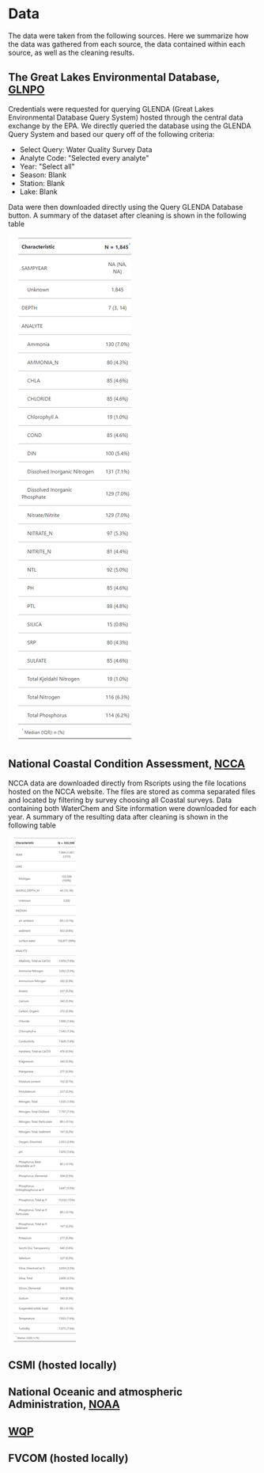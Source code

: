 # Data
The data were taken from the following sources. Here we summarize how the data was gathered from each source, the data contained within each source, as well as the cleaning results.

## The Great Lakes Environmental Database, [GLNPO](https://cdx.epmeea.gov/)
Credentials were requested for querying GLENDA (Great Lakes Environmental Database Query System) hosted through the central data exchange by the EPA. We directly queried the database using the GLENDA Query System and based our query off of the following criteria: 

- Select Query: Water Quality Survey Data
- Analyte Code: "Selected every analyte"
- Year: "Select all"
- Season: Blank
- Station: Blank
- Lake: Blank

Data were then downloaded directly using the Query GLENDA Database button. A summary of the dataset after cleaning is shown in the following table 

![Summary of GLNPO data. \label{tab:NCCAsummary}](figsTables/NCCAsummary.png)


## National Coastal Condition Assessment, [NCCA](https://www.epa.gov/national-aquatic-resource-surveys/ncca)
NCCA data are downloaded directly from Rscripts using the file locations hosted on the NCCA website. The files are stored as comma separated files and located by filtering by survey choosing all Coastal surveys. Data containing both WaterChem and Site information were downloaded for each year. A summary of the resulting data after cleaning is shown in the following table

![Summary of NCCA data](figsTables/GLENDA_summary.png)

## CSMI (hosted locally)

## National Oceanic and atmospheric Administration, [NOAA](https://www.noaa.gov/)

## [WQP](https://www.waterqualitydata.us/)

## FVCOM (hosted locally)





